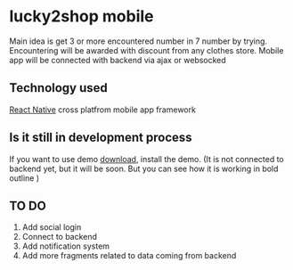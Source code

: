 # lucky2shop mobile
Main idea is get 3 or more encountered number in 7 number by trying. Encountering will be awarded with discount from any clothes store. Mobile app will be connected with backend via ajax or websocked  

## Technology used


[React Native](https://facebook.github.io/react-native/) cross platfrom mobile app framework

## Is it still in development process
 If you want to use demo  [download](https://www.dropbox.com/s/puyg4vcfpn8v7h4/app-release.apk?dl=0), install the demo. (It is not connected to backend yet, but it will be soon. But you can see how it is working in bold outline )
## TO DO
1. Add social login
2. Connect to backend
3. Add notification system
4. Add more fragments related to data coming from backend 